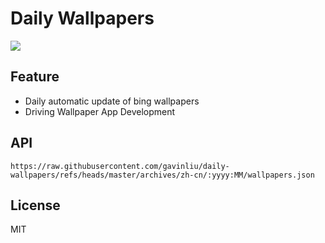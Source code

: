 # Daily Wallpapers
  
![](https://www.bing.com/th?id=OHR.DresdenElbe_ZH-CN8776977800_UHD.jpg)

## Feature

- Daily automatic update of bing wallpapers
- Driving Wallpaper App Development

## API

```
https://raw.githubusercontent.com/gavinliu/daily-wallpapers/refs/heads/master/archives/zh-cn/:yyyy:MM/wallpapers.json
```

## License

MIT
  